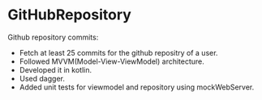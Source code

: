 # GitHubRepository
Github repository commits:
- Fetch at least 25 commits for the github repositry of a user.
- Followed MVVM(Model-View-ViewModel) architecture.
- Developed it in kotlin.
- Used dagger.
- Added unit tests for viewmodel and repository using mockWebServer.


